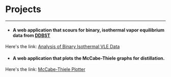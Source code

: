 # Projects
---

* #### A web application that scours for binary, isothermal vapor equilibrium data from [DDBST](http://www.ddbst.com/en/EED/VLE/VLEindex.php)
Here's the link: [Analysis of Binary Isothermal VLE Data](http://vle-133.herokuapp.com)
* #### A web application that plots the McCabe-Thiele graphs for distillation.
Here's the link: [McCabe-Thiele Plotter](http://mccabethiele-133.herokuapp.com)
